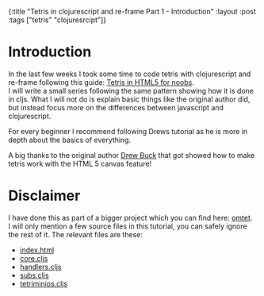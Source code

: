 {:title "Tetris in clojurescript and re-frame Part 1 - Introduction"
 :layout :post
 :tags  ["tetris" "clojuresrcipt"]}
 
# Introduction

In the last few weeks I took some time to code tetris with clojurescript and re-frame following this guide: 
[Tetris in HTML5 for noobs](http://www.drewbuck.com/tetris-in-html5-for-noobs/).  
I will write a small series following the same pattern showing how it is done in cljs. What I will not do is explain
basic things like the original author did, but instead focus more on the differences between javascript and 
clojurescript.

For every beginner I recommend following Drews tutorial as he is more in depth about the basics of everything.

A big thanks to the original author [Drew Buck](http://www.drewbuck.com/about/) that got showed how to make tetris 
work with the HTML 5 canvas feature!

# Disclaimer

I have done this as part of a bigger project which you can find here: [omtet](https://github.com/sveri/omtet).  
I will only mention a few source files in this tutorial, you can safely ignore the rest of it.
The relevant files are these:

* [index.html](https://github.com/sveri/omtet/blob/single\_player\_0.1/resources/templates/tetris/index.html)
* [core.cljs](https://github.com/sveri/omtet/blob/single\_player\_0.1/src/cljs/de/sveri/omtet/tetris/core.cljs)
* [handlers.cljs](https://github.com/sveri/omtet/blob/single\_player\_0.1/src/cljs/de/sveri/omtet/tetris/handlers.cljs)
* [subs.cljs](https://github.com/sveri/omtet/blob/single\_player\_0.1/src/cljs/de/sveri/omtet/tetris/subs.cljs)
* [tetriminios.cljs](https://github.com/sveri/omtet/blob/single\_player\_0.1/src/cljs/de/sveri/omtet/tetris/tetriminios.cljs)
